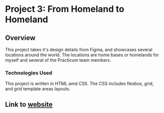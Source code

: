 # Project 3: From Homeland to Homeland
## Overview  
This project takes it's design details from Figma, and showcases several locations around the world.  The locations are home bases or homelands for myself and several of the Practicum team members.  
  
### Technologies Used
This project is written in HTML amd CSS.  The CSS includes flexbox, grid, and grid template areas layouts.

## Link to [**website**](https://sk8mdw.github.io/web_project_3/)
